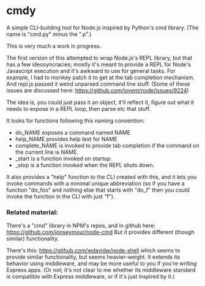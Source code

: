 
# cmdy

A simple CLI-building tool for Node.js inspired by Python's cmd library.
(The name is "cmd.py" minus the ".p".)

This is very much a work in progress.

The first version of this attempted to wrap Node.js's REPL library,
but that has a few ideosyncracies; mostly it's meant to provide a
REPL for Node's Javascript execution and it's awkward to use for
general tasks.  For example, I had to monkey patch it to get
at the tab completion mechanism.  And repl.js passed it weird unparsed
command line stuff.  (Some of these issues are discussed here:
https://github.com/joyent/node/issues/9224)


The idea is, you could just pass it an object, it'll reflect it,
figure out what it needs to expose in a REPL loop, then parse etc that stuff.

It looks for functions following this naming convention:
- do_NAME exposes a command named NAME
- help_NAME provides help text for NAME
- complete_NAME is invoked to provide tab completion if the command on the current line is NAME.
- _start is a function invoked on startup.
- _stop is a function invoked when the REPL shuts down.

It also provides a "help" function to the CLI created with this, and
it lets you invoke commands with a minimal unique abbreviation (so
if you have a function "do_foo" and nothing else that starts with "do_f"
then you could invoke the function in the CLI with just "f").

### Related material:

There's a "cmd" library in NPM's repos, and in github here:
https://github.com/jonseymour/node-cmd
But it provides different (though similar) functionality.

There's this:
https://github.com/wdavidw/node-shell
which seems to provide similar functionality, but seems heavier-weight.
It extends its behavior using middleware, and may be more useful to you
if you're writing Express apps.  (Or not; it's not clear to me whether its
middleware standard is compatible with Express middleware, or if it's
just inspired by it.)


